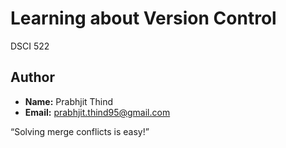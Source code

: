# Learning about Version Control
DSCI 522

## Author

- **Name:** Prabhjit Thind
- **Email:** prabhjit.thind95@gmail.com

 “Solving merge conflicts is easy!”
